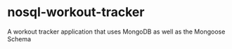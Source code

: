 # nosql-workout-tracker
A workout tracker application that uses MongoDB as well as the Mongoose Schema
